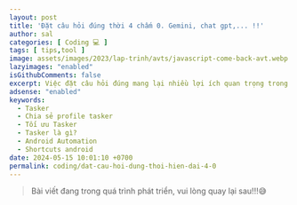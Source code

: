 ```yaml
---
layout: post
title: 'Đặt câu hỏi đúng thời 4 chấm 0. Gemini, chat gpt,... !!'
author: sal
categories: [ Coding 💻 ]
tags: [ tips,tool ]
image: assets/images/2023/lap-trinh/avts/javascript-come-back-avt.webp
lazyimages: "enabled"
isGithubComments: false
excerpt: Việc đặt câu hỏi đúng mang lại nhiều lợi ích quan trọng trong cuộc sống và công việc. Đặc biệt là thời điểm hiện nay, khi các chat bot siêu thông minh ra đời
adsense: "enabled"
keywords:
  - Tasker
  - Chia sẻ profile tasker
  - Tối ưu Tasker
  - Tasker là gì?
  - Android Automation
  - Shortcuts android
date: 2024-05-15 10:01:10 +0700
permalink: coding/dat-cau-hoi-dung-thoi-hien-dai-4-0
---
```


> Bài viết đang trong quá trình phát triển, vui lòng quay lại sau!!!😅

